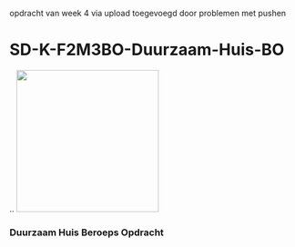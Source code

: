 opdracht van week 4 via upload toegevoegd door problemen met pushen


# SD-K-F2M3BO-Duurzaam-Huis-BO

  
..
<img src="https://github.com/MediacollegeAmsterdam/SD-K-F2M3BO-Duurzaam-Huis-BO/blob/main/Duurzaam_huis_logo.png" width=250>
### Duurzaam Huis Beroeps Opdracht  
